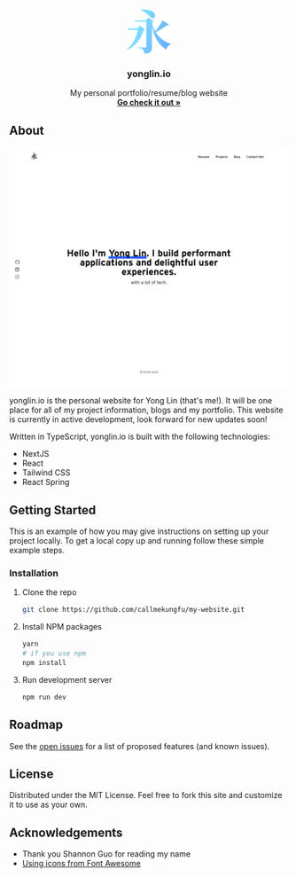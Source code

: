 <!-- PROJECT LOGO -->
<br />
<p align="center">
  <a href="https://github.com/othneildrew/Best-README-Template">
    <img src="public/img/logo_colorful.png" alt="Logo" width="80" height="80">
  </a>

  <h3 align="center">yonglin.io</h3>

  <p align="center">
    My personal portfolio/resume/blog website
    <br />
    <a href="https://yonglin.io"><strong>Go check it out »</strong></a>
  </p>
</p>

<!-- ABOUT THE PROJECT -->
## About

[![Product Name Screen Shot][product-screenshot]](https://example.com)

yonglin.io is the personal website for Yong Lin (that's me!). It will be one place for all of my project information, blogs and my portfolio. This website is currently in active development, look forward for new updates soon!

Written in TypeScript, yonglin.io is built with the following technologies:
- NextJS
- React
- Tailwind CSS
- React Spring

## Getting Started

This is an example of how you may give instructions on setting up your project locally.
To get a local copy up and running follow these simple example steps.

### Installation

1. Clone the repo
   ```sh
   git clone https://github.com/callmekungfu/my-website.git
   ```
2. Install NPM packages
   ```sh
   yarn
   # if you use npm
   npm install
   ```
3. Run development server
   ```sh
   npm run dev
   ```

## Roadmap

See the [open issues](https://github.com/callmekungfu/my-website/issues) for a list of proposed features (and known issues).

## License

Distributed under the MIT License. Feel free to fork this site and customize it to use as your own.

## Acknowledgements
- Thank you Shannon Guo for reading my name
- [Using icons from Font Awesome](https://fontawesome.com)


<!-- MARKDOWN LINKS & IMAGES -->
<!-- https://www.markdownguide.org/basic-syntax/#reference-style-links -->
[contributors-shield]: https://img.shields.io/github/contributors/othneildrew/Best-README-Template.svg?style=for-the-badge
[contributors-url]: https://github.com/othneildrew/Best-README-Template/graphs/contributors
[forks-shield]: https://img.shields.io/github/forks/othneildrew/Best-README-Template.svg?style=for-the-badge
[forks-url]: https://github.com/othneildrew/Best-README-Template/network/members
[stars-shield]: https://img.shields.io/github/stars/othneildrew/Best-README-Template.svg?style=for-the-badge
[stars-url]: https://github.com/othneildrew/Best-README-Template/stargazers
[issues-shield]: https://img.shields.io/github/issues/othneildrew/Best-README-Template.svg?style=for-the-badge
[issues-url]: https://github.com/othneildrew/Best-README-Template/issues
[license-shield]: https://img.shields.io/github/license/othneildrew/Best-README-Template.svg?style=for-the-badge
[license-url]: https://github.com/othneildrew/Best-README-Template/blob/master/LICENSE.txt
[linkedin-shield]: https://img.shields.io/badge/-LinkedIn-black.svg?style=for-the-badge&logo=linkedin&colorB=555
[linkedin-url]: https://linkedin.com/in/othneildrew
[product-screenshot]: public/img/yonglin.io.png